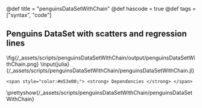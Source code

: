 @def title = "penguinsDataSetWithChain"
@def hascode = true
@def tags = ["syntax", "code"]
## Penguins DataSet with scatters and regression lines
\fig{/_assets/scripts/penguinsDataSetWithChain/output/penguinsDataSetWithChain.png}
\input{julia}{/_assets/scripts/penguinsDataSetWithChain/penguinsDataSetWithChain.jl}
~~~
<span style="color:#e53e00;"> <strong> Dependencies </strong> </span>
~~~
\prettyshow{/_assets/scripts/penguinsDataSetWithChain/penguinsDataSetWithChain}
